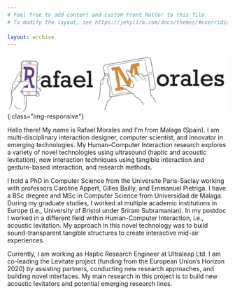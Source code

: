 ```yaml
---
# Feel free to add content and custom Front Matter to this file.
# To modify the layout, see https://jekyllrb.com/docs/themes/#overriding-theme-defaults

layout: archive
---
```


![image-title-here](/images/logo_paginaWeb.png){:class="img-responsive"}


Hello there! My name is Rafael Morales and I'm from Malaga (Spain). 
I am multi-disciplinary interaction designer, computer scientist, and innovator in emerging technologies. My Human–Computer Interaction research explores a variety of novel technologies using ultrasound (haptic and acoustic levitation), new interaction techniques using tangible interaction and gesture-based interaction, and research methods.

I hold a PhD in Computer Science from the Universite Paris-Saclay working with professors Caroline Appert, Gilles Bailly, and Emmanuel Pietriga. I have a BSc dregree and MSc in Computer Science from Universidad de Malaga. During my graduate studies, I worked at multiple academic institutions in Europe (i.e., University of Bristol under Sriram Subramanian). In my postdoc I worked in a different field within Human-Computer Interaction, i.e., acoustic levitation. My approach in this novel technology was to build sound-transparent tangible structures to create interactive mid-air experiences.

Currently, I am working as Haptic Research Engineer at Ultraleap Ltd. I am co-leading the Levitate project (funding from the European Union’s Horizon 2020) by assisting partners, conducting new research approaches, and building novel interfaces. My main research in this project is to build new acoustic levitators and potential emerging research lines.